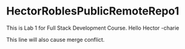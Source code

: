 # HectorRoblesPublicRemoteRepo1

This is Lab 1 for Full Stack Development Course.
Hello Hector -charie

This line will also cause merge conflict.
